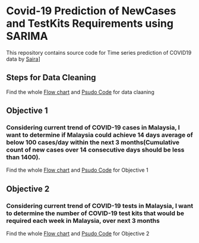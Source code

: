 # Covid-19 Prediction of NewCases and TestKits Requirements using SARIMA
This repository contains source code for Time series prediction of COVID19 data by [Saira](https://github.com/Sai2000-20)]

## Steps for Data Cleaning 
Find the whole [Flow chart](https://github.com/Sai2000-20/Covid_Cases_TestKits_TimeSeriesPrediction-SARIMA/blob/main/FlowChart/Data_Preparation-Flowchart.html) and [Psudo Code](https://github.com/Sai2000-20/Covid_Cases_TestKits_TimeSeriesPrediction-SARIMA/blob/main/PseudoCode/PseudoCode_PreProcessing.pdf) for data claaning 

## Objective 1
### Considering current trend of COVID-19 cases in Malaysia, I want to determine if Malaysia could achieve 14 days average of below 100 cases/day within the next 3 months(Cumulative count of new cases over 14 consecutive days should be less than 1400).
Find the whole [Flow chart](https://github.com/Sai2000-20/Covid_Cases_TestKits_TimeSeriesPrediction-SARIMA/blob/main/FlowChart/Objective_1-New_Cases_Prediction-Flowchart.html) and [Psudo Code](https://github.com/Sai2000-20/Covid_Cases_TestKits_TimeSeriesPrediction-SARIMA/blob/main/PseudoCode/PseudoCode_Objective1.pdf) for Objective 1 

## Objective 2
### Considering current trend of COVID-19 tests in Malaysia, I want to determine the number of COVID-19 test kits that would be required each week in Malaysia, over next 3 months
Find the whole [Flow chart](https://github.com/Sai2000-20/Covid_Cases_TestKits_TimeSeriesPrediction-SARIMA/blob/main/FlowChart/Objective_2-Test_Kits_Prediction-Flowchart.html) and [Psudo Code](https://github.com/Sai2000-20/Covid_Cases_TestKits_TimeSeriesPrediction-SARIMA/blob/main/PseudoCode/PseudoCode_Objective2.pdf) for Objective 2 

